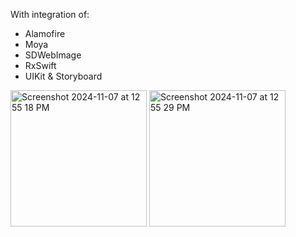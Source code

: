 With integration of:
- Alamofire
- Moya
- SDWebImage
- RxSwift
- UIKit & Storyboard

<img width="218" alt="Screenshot 2024-11-07 at 12 55 18 PM" src="https://github.com/user-attachments/assets/aa6cddf5-e5e5-475f-9d34-62409f7fd975">
<img width="218" alt="Screenshot 2024-11-07 at 12 55 29 PM" src="https://github.com/user-attachments/assets/7eafbc4f-2be0-42eb-807e-7e86249d7793">
